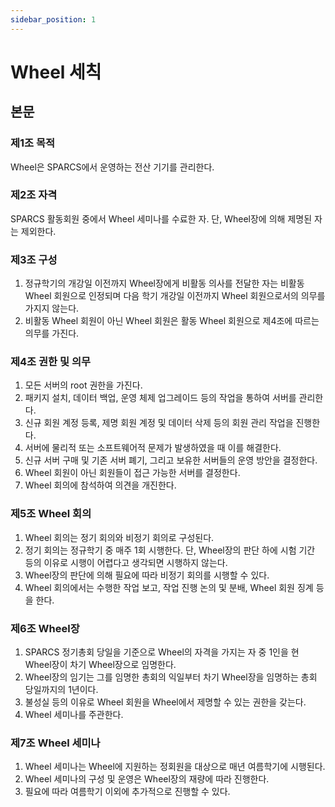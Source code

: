```yaml
---
sidebar_position: 1
---
```


# Wheel 세칙

## 본문

### 제1조 목적

Wheel은 SPARCS에서 운영하는 전산 기기를 관리한다.

### 제2조 자격

SPARCS 활동회원 중에서 Wheel 세미나를 수료한 자. 단, Wheel장에 의해 제명된 자는 제외한다.

### 제3조 구성

1. 정규학기의 개강일 이전까지 Wheel장에게 비활동 의사를 전달한 자는 비활동 Wheel 회원으로 인정되며 다음 학기 개강일 이전까지 Wheel 회원으로서의 의무를 가지지 않는다.
2. 비활동 Wheel 회원이 아닌 Wheel 회원은 활동 Wheel 회원으로 제4조에 따르는 의무를 가진다.

### 제4조 권한 및 의무

1. 모든 서버의 root 권한을 가진다.
2. 패키지 설치, 데이터 백업, 운영 체제 업그레이드 등의 작업을 통하여 서버를 관리한다.
3. 신규 회원 계정 등록, 제명 회원 계정 및 데이터 삭제 등의 회원 관리 작업을 진행한다.
4. 서버에 물리적 또는 소프트웨어적 문제가 발생하였을 때 이를 해결한다.
5. 신규 서버 구매 및 기존 서버 폐기, 그리고 보유한 서버들의 운영 방안을 결정한다.
6. Wheel 회원이 아닌 회원들이 접근 가능한 서버를 결정한다.
7. Wheel 회의에 참석하여 의견을 개진한다.

### 제5조 Wheel 회의

1. Wheel 회의는 정기 회의와 비정기 회의로 구성된다.
2. 정기 회의는 정규학기 중 매주 1회 시행한다. 단, Wheel장의 판단 하에 시험 기간 등의 이유로 시행이 어렵다고 생각되면 시행하지 않는다.
3. Wheel장의 판단에 의해 필요에 따라 비정기 회의를 시행할 수 있다.
4. Wheel 회의에서는 수행한 작업 보고, 작업 진행 논의 및 분배, Wheel 회원 징계 등을 한다.

### 제6조 Wheel장

1. SPARCS 정기총회 당일을 기준으로 Wheel의 자격을 가지는 자 중 1인을 현 Wheel장이 차기 Wheel장으로 임명한다.
2. Wheel장의 임기는 그를 임명한 총회의 익일부터 차기 Wheel장을 임명하는 총회 당일까지의 1년이다.
3. 불성실 등의 이유로 Wheel 회원을 Wheel에서 제명할 수 있는 권한을 갖는다.
4. Wheel 세미나를 주관한다.

### 제7조 Wheel 세미나

1. Wheel 세미나는 Wheel에 지원하는 정회원을 대상으로 매년 여름학기에 시행된다.
2. Wheel 세미나의 구성 및 운영은 Wheel장의 재량에 따라 진행한다.
3. 필요에 따라 여름학기 이외에 추가적으로 진행할 수 있다.
